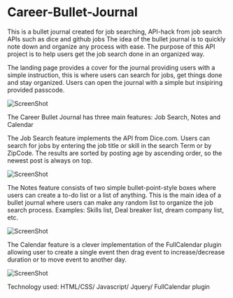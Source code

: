 # Career-Bullet-Journal
This is a bullet journal created for job searching, API-hack from job search APIs such as dice and github jobs
The idea of the bullet journal is to quickly note down and organize any process with ease. The purpose of this API project is to help users get the job search done in an organized way.

The landing page provides a cover for the journal providing users with a simple instruction, this is where users can search for jobs, get things done and stay organized. Users can open the journal with a simple but insipiring provided passcode.

![ScreenShot](http://res.cloudinary.com/thcloud/image/upload/v1501565169/landing_page_oy0svq.png)

The Career Bullet Journal has three main features: Job Search, Notes and Calendar

The Job Search feature implements the API from Dice.com. Users can search for jobs by entering the job title or skill in the search Term or by ZipCode. The results are sorted by posting age by ascending order, so the newest post is always on top. 

![ScreenShot](http://res.cloudinary.com/thcloud/image/upload/v1501565168/Capture_2_bdwydd.png)

The Notes feature consists of two simple bullet-point-style boxes where users can create a to-do list or a list of anything. This is the main idea of a bullet journal where users can make any random list to organize the job search process. Examples: Skills list, Deal breaker list, dream company list, etc. 

![ScreenShot](http://res.cloudinary.com/thcloud/image/upload/v1501565168/notes_ohge9n.png)

The Calendar feature is a clever implementation of the FullCalendar plugin allowing user to create a single event then drag event to increase/decrease duration or to move event to another day.

![ScreenShot](http://res.cloudinary.com/thcloud/image/upload/v1501565168/calendar_leqh8n.png)

Technology used: HTML/CSS/ Javascript/ Jquery/ FullCalendar plugin
